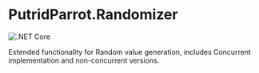 # PutridParrot.Randomizer

![.NET Core](https://github.com/putridparrot/PutridParrot.Randomizer/workflows/.NET%20Core/badge.svg)

Extended functionality for Random value generation, includes Concurrent implementation and non-concurrent versions.
